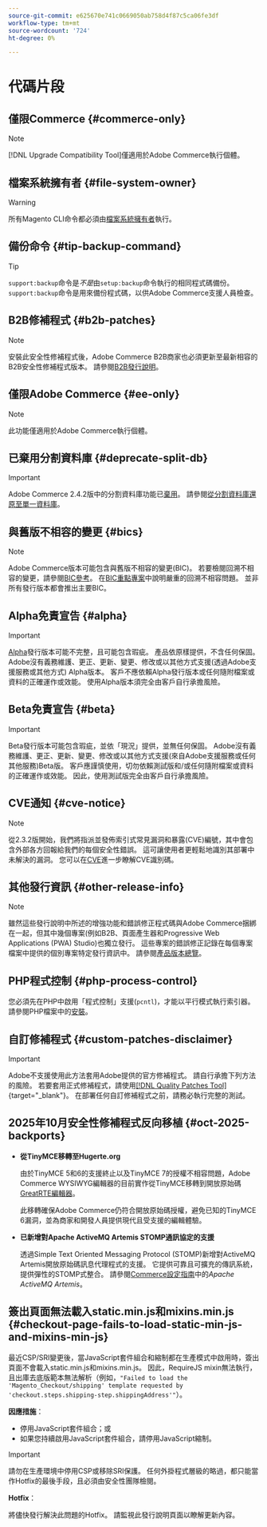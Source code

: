 ```yaml
---
source-git-commit: e625670e741c0669050ab758d4f87c5ca06fe3df
workflow-type: tm+mt
source-wordcount: '724'
ht-degree: 0%

---
```

# 代碼片段

## 僅限Commerce {#commerce-only}

>[!NOTE]
>
>[!DNL Upgrade Compatibility Tool]僅適用於Adobe Commerce執行個體。

<!-- Configuration guide snippets -->

## 檔案系統擁有者 {#file-system-owner}

>[!WARNING]
>
>所有Magento CLI命令都必須由[檔案系統擁有者](/help/configuration/cli/config-cli.md#prerequisites)執行。

## 備份命令 {#tip-backup-command}

>[!TIP]
>
>`support:backup`命令是&#x200B;_不是_&#x200B;由`setup:backup`命令執行的相同程式碼備份。 `support:backup`命令是用來備份程式碼，以供Adobe Commerce支援人員檢查。

## B2B修補程式 {#b2b-patches}

>[!NOTE]
>
>安裝此安全性修補程式後，Adobe Commerce B2B商家也必須更新至最新相容的B2B安全性修補程式版本。 請參閱[B2B發行說明](https://experienceleague.adobe.com/en/docs/commerce-admin/b2b/release-notes)。

## 僅限Adobe Commerce {#ee-only}

>[!NOTE]
>
>此功能僅適用於Adobe Commerce執行個體。

## 已棄用分割資料庫 {#deprecate-split-db}

>[!IMPORTANT]
>
>Adobe Commerce 2.4.2版中的分割資料庫功能已[棄用](https://community.magento.com/t5/Magento-DevBlog/Deprecation-of-Split-Database-in-Magento-Commerce/ba-p/465187?_ga=2.128934671.2024864496.1657558157-1596100530.1657558157)。 請參閱[從分割資料庫還原至單一資料庫](/help/configuration/storage/revert-split-database.md)。

<!-- End of Configuration guide snippets -->

## 與舊版不相容的變更 {#bics}

>[!NOTE]
>
>Adobe Commerce版本可能包含與舊版不相容的變更(BIC)。 若要檢閱回溯不相容的變更，請參閱[BIC參考](https://developer.adobe.com/commerce/php/development/backward-incompatible-changes/reference/)。 在[BIC重點專案](https://developer.adobe.com/commerce/php/development/backward-incompatible-changes/)中說明嚴重的回溯不相容問題。 並非所有發行版本都會推出主要BIC。

## Alpha免責宣告 {#alpha}

>[!IMPORTANT]
>
>[Alpha](/help/release/versioning-policy.md#alpha-patch-release)發行版本可能不完整，且可能包含瑕疵。 產品依原樣提供，不含任何保固。 Adobe沒有義務維護、更正、更新、變更、修改或以其他方式支援(透過Adobe支援服務或其他方式) Alpha版本。 客戶不應依賴Alpha發行版本或任何隨附檔案或資料的正確運作或效能。 使用Alpha版本須完全由客戶自行承擔風險。

## Beta免責宣告 {#beta}

>[!IMPORTANT]
>
>Beta發行版本可能包含瑕疵，並依「現況」提供，並無任何保固。 Adobe沒有義務維護、更正、更新、變更、修改或以其他方式支援(來自Adobe支援服務或任何其他服務)Beta版。 客戶應謹慎使用，切勿依賴測試版和/或任何隨附檔案或資料的正確運作或效能。 因此，使用測試版完全由客戶自行承擔風險。

## CVE通知 {#cve-notice}

>[!NOTE]
>
>從2.3.2版開始，我們將指派並發佈索引式常見漏洞和暴露(CVE)編號，其中會包含外部各方回報給我們的每個安全性錯誤。 這可讓使用者更輕鬆地識別其部署中未解決的漏洞。 您可以在[CVE](https://cve.mitre.org/)進一步瞭解CVE識別碼。

## 其他發行資訊 {#other-release-info}

>[!NOTE]
>
>雖然這些發行說明中所述的增強功能和錯誤修正程式碼與Adobe Commerce捆綁在一起，但其中幾個專案(例如B2B、頁面產生器和Progressive Web Applications (PWA) Studio)也獨立發行。 這些專案的錯誤修正記錄在每個專案檔案中提供的個別專案特定發行資訊中。 請參閱[產品版本總覽](/help/release/release-notes/overview.md)。

## PHP程式控制 {#php-process-control}

您必須先在PHP中啟用「程式控制」支援(`pcntl`)，才能以平行模式執行索引器。 請參閱PHP檔案中的[安裝](https://www.php.net/manual/en/pcntl.installation.php)。

## 自訂修補程式 {#custom-patches-disclaimer}

>[!IMPORTANT]
>
>Adobe不支援使用此方法套用Adobe提供的官方修補程式。 請自行承擔下列方法的風險。 若要套用正式修補程式，請使用[[!DNL Quality Patches Tool]](https://experienceleague.adobe.com/tools/commerce-quality-patches/index.html){target="_blank"}。 在部署任何自訂修補程式之前，請務必執行完整的測試。

## 2025年10月安全性修補程式反向移植 {#oct-2025-backports}

<!--These fixes were backported to 2.4.8-pe, 2.4.7-p8, and 2.4.6-p13-->

* **從TinyMCE移轉至Hugerte.org**

  由於TinyMCE 5和6的支援終止以及TinyMCE 7的授權不相容問題，Adobe Commerce WYSIWYG編輯器的目前實作從TinyMCE移轉到開放原始碼[GreatRTE編輯器](https://hugerte.org/)。

  此移轉確保Adobe Commerce仍符合開放原始碼授權，避免已知的TinyMCE 6漏洞，並為商家和開發人員提供現代且受支援的編輯體驗。

* **已新增對Apache ActiveMQ Artemis STOMP通訊協定的支援**

  透過Simple Text Oriented Messaging Protocol (STOMP)新增對ActiveMQ Artemis開放原始碼訊息代理程式的支援。 它提供可靠且可擴充的傳訊系統，提供彈性的STOMP式整合。 請參閱[Commerce設定指南](https://experienceleague.adobe.com/en/docs/commerce-operations/configuration-guide/message-queues/message-queue-framework#apache-activemq-artemis-stomp)中的&#x200B;*Apache ActiveMQ Artemis*。

## 簽出頁面無法載入static.min.js和mixins.min.js {#checkout-page-fails-to-load-static-min-js-and-mixins-min-js}

最近CSP/SRI變更後，當JavaScript套件組合和縮制都在生產模式中啟用時，簽出頁面不會載入static.min.js和mixins.min.js。 因此，RequireJS mixin無法執行，且出庫去底版範本無法解析（例如，`"Failed to load the 'Magento_Checkout/shipping' template requested by 'checkout.steps.shipping-step.shippingAddress'"`）。

**因應措施**：

* 停用JavaScript套件組合；或
* 如果您持續啟用JavaScript套件組合，請停用JavaScript縮制。

>[!IMPORTANT]
>
>請勿在生產環境中停用CSP或移除SRI保護。 任何外掛程式層級的略過，都只能當作Hotfix的最後手段，且必須由安全性團隊檢閱。

**Hotfix**：

將儘快發行解決此問題的Hotfix。 請監視此發行說明頁面以瞭解更新內容。
